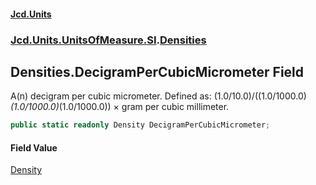 #### [Jcd.Units](index.md 'index')
### [Jcd.Units.UnitsOfMeasure.SI](Jcd.Units.UnitsOfMeasure.SI.md 'Jcd.Units.UnitsOfMeasure.SI').[Densities](Densities.md 'Jcd.Units.UnitsOfMeasure.SI.Densities')

## Densities.DecigramPerCubicMicrometer Field

A(n) decigram per cubic micrometer. Defined as: (1.0/10.0)/((1.0/1000.0)*(1.0/1000.0)*(1.0/1000.0)) × gram per cubic millimeter.

```csharp
public static readonly Density DecigramPerCubicMicrometer;
```

#### Field Value
[Density](Density.md 'Jcd.Units.UnitTypes.Density')